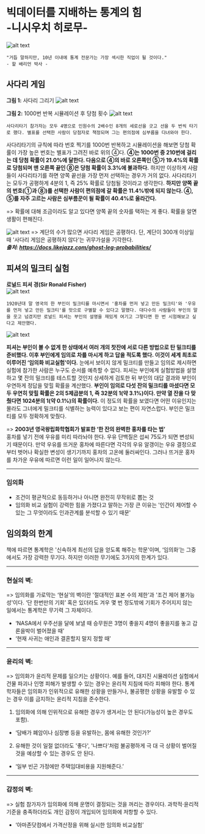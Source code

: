 # 빅데이터를 지배하는 통계의 힘<br>-니시우치 히로무-

![alt text](image.png)
```
"거듭 말하지만, 10년 이내에 통계 전문가는 가장 섹시한 직업이 될 것이다."
- 할 배리언 박사 -
```

## 사다리 게임

**그림 1:** 사다리 그리기
![alt text](image-1.png)

**그림 2:** 1000번 반복 시뮬레이션 후 당첨 횟수
![alt text](image-2.png)

```
사다리타기 참가자는 모두 4명으로 인원수의 2배수인 8개의 세로선을 긋고 선을 두 번씩 타기로 했다. 별표를 선택한 사람이 당첨자로 책정되며 그는 편의점에 심부름을 다녀와야 한다.
```

사다리타기의 규칙에 따라 번호 찍기를 1000번 반복하고 시뮬레이션을 해보면 당첨 확률이 가장 높은 번호는 별표가 그려진 바로 위의 ④다. **④는 1000번 중 210번에 걸리는 데 당첨 확률이 21.0%에 달한다. 다음으로 ④의 바로 오른쪽인 ⑤가 19.4%의 확률로 당첨되며 맨 오른쪽 끝인 ⑧은 당첨 확률이 3.3%에 불과하다.** 하지만 이상하게 사람들이 사다리타기를 하면 양쪽 끝선을 가장 먼저 선택하는 경우가 거의 없다. 사다리타기는 모두가 공평하게 4분의 1, 즉 25% 확률로 당첨될 것이라고 생각한다. **하지만 양쪽 끝의 번호(①과 ⑧)를 선택한 사람이 편의점에 갈 확률은 11.4%밖에 되지 않는다. ④, ⑤를 자주 고르는 사람은 심부름꾼이 될 확률이 40.4%로 올라간다.**

=> 확률에 대해 조금이라도 알고 있다면 양쪽 끝의 숫자를 택하는 게 좋다. 확률을 알면 생활이 편해진다.

![alt text](image-4.png)
=> 계단의 수가 많으면 사다리 게임은 공평하다. 단, 계단이 300개 이상일 때 '사다리 게임은 공평하지 않다'는 귀무가설을 기각한다.<br>
***출처: https://docs.likejazz.com/ghost-leg-probabilities/***

## 피셔의 밀크티 실험
**로널드 피셔 경(Sir Ronald Fisher)**<br>
![alt text](image-3.png)

```
1920년대 말 영국의 한 부인이 밀크티를 마시면서 '홍차를 먼저 넣고 만든 밀크티'와 '우유를 먼저 넣고 만든 밀크티'를 맛으로 구별할 수 있다고 말했다. 대다수의 사람들이 부인의 말을 웃고 넘겼지만 로널드 피셔는 부인의 설명을 재밌게 여기고 그렇다면 한 번 시험해보고 싶다고 제안했다.
```

![alt text](image-5.png)

**피셔는 부인이 볼 수 없게 한 상태에서 여러 개의 찻잔에 서로 다른 방법으로 탄 밀크티를 준비했다. 이후 부인에게 임의로 차를 마시게 하고 답을 적도록 했다. 이것이 세계 최초로 이루어진 ‘임의화 비교실험’이다.** 눈에서 보이지 않게 밀크티를 만들고 임의로 제시하면 실험에 참가한 사람은 누구도 순서를 예측할 수 없다. 피셔는 부인에게 실험방법을 설명하고 몇 잔의 밀크티를 테스트할 것인지 상세하게 검토한 뒤 부인의 대답 결과와 부인이 우연하게 정답을 맞힐 확률을 계산했다. **부인이 임의로 다섯 잔의 밀크티를 마셨다면 모두 우연히 맞힐 확률은 2의 5제곱분의 1, 즉 32분의 1(약 3.1%)이다. 만약 열 잔을 다 맞췄다면 1024분의 1(약 0.1%)의 확률이다.** 이 정도의 확률을 보였다면 어떤 이유인지는 몰라도 그녀에게 밀크티를 식별하는 능력이 있다고 보는 편이 자연스럽다. 부인은 밀크티를 모두 정확하게 맞췄다.

=> **2003년 영국왕립화학협회가 발표한 ‘한 잔의 완벽한 홍차를 타는 법’**<br>
   홍차를 넣기 전에 우유를 미리 따라놔야 한다. 우유 단백질은 섭씨 75도가 되면 변성되기 때문이다. 만약 우유를 뜨거운 홍차에 따른다면 각각의 우유 알갱이는 우유 결정으로부터 벗어나 확실한 변성이 생기기까지 홍차의 고온에 둘러싸인다. 그러나 뜨거운 홍차를 차가운 우유에 따르면 이런 일이 일어나지 않는다.
______________________________________
### 임의화
- 조건이 평균적으로 동등하거나 아니면 완전히 무작위로 뽑는 것
- 임의화 비교 실험이 강력한 힘을 가졌다고 말하는 가장 큰 이유는 '인간이 제어할 수 있는 그 무엇이라도 인과관계를 분석할 수 있기 때문'

## 임의화의 한계
책에 따르면 통계학은 '신속하게 최선의 답을 얻도록 해주는 학문'이며, ‘임의화’는 그중에서도 가장 강력한 무기다. 하지만 이러한 무기에도 3가지의 한계가 있다.
______________________________________
### 현실의 벽:
=> 임의화를 가로막는 ‘현실’의 벽이란 '절대적인 표본 수의 제한'과 '조건 제어 불가능성'이다. ‘단 한번만의 기회’ 혹은 있더라도 겨우 몇 번 정도밖에 기회가 주어지지 않는 일에서는 통계학은 무기력 그 자체이다.
+ ‘NASA에서 우주선을 달에 보낼 때 승무원은 3명이 좋을지 4명이 좋을지를 놓고 갑론을박이 벌어졌을 때’
+ ‘현재 사귀는 애인과 결혼할지 말지 정할 때’
________________________________________
### 윤리의 벽:
=> 임의화가 윤리적 문제를 일으키는 상황이다. 예를 들어, 대지진 시뮬레이션 실험에서 건물 파괴나 인명 피해가 발생할 수 있는 경우는 윤리적 지침에 따라 피해야 한다. 통계학자들은 임의화가 인위적으로 유해한 상황을 만들거나, 불공평한 상황을 유발할 수 있는 경우 이를 금지하는 윤리적 지침을 준수한다.
1. 임의화에 의해 인위적으로 유해한 경우가 생겨서는 안 된다(가능성이 높은 경우도 포함).
+ ‘담배가 폐암이나 심장병 등을 유발하는, 몸에 유해한 것인가?’
2. 유해한 것이 일절 없더라도 '좋다', '나쁘다'처럼 불공평하게 극 대 극 상황이 벌어질 것을 예상할 수 있는 경우도 안 된다.
+ ‘일부 빈곤 가정에만 주택임대비용을 지원해준다.’
________________________________________
### 감정의 벽:
=> 실험 참가자가 임의화에 의해 운명이 결정되는 것을 꺼리는 경우이다. 과학적·윤리적 기준을 충족하더라도 개인 감정이 개입되어 임의화에 저항할 수 있다.
+ ‘아마존닷컴에서 가격산정을 위해 실시한 임의화 비교실험’
